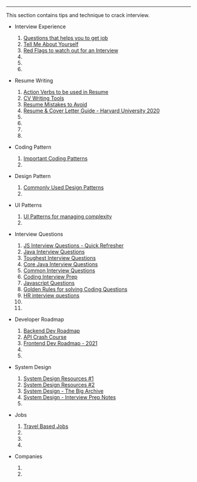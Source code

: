 ----

This section contains tips and technique to crack interview.

- Interview Experience 
  1. <a href="https://www.linkedin.com/posts/apnakhushal_job-interview-qna-activity-7033389165249503232-AWIU" target="_blank">Questions that helps you to get job</a>
  2. <a href="https://www.linkedin.com/posts/sam-maiyaki_interview-job-activity-7051754554660405248-Dgw3" target="_blank">Tell Me About Yourself</a>
  3. <a href="https://www.linkedin.com/posts/warikoo_3-red-flags-to-watch-out-for-in-an-interview-activity-7039429593010704384-m1OH" target="_blank">Red Flags to watch out for an Interview</a>
  4. <a href="" target="_blank"></a>
  5. <a href="" target="_blank"></a>
  6. <a href="" target="_blank"></a>
  
- Resume Writing
  1. <a href="https://www.linkedin.com/posts/viipinigautam_action-verbs-for-resume-activity-7046810990717390848-O-6U" target="_blank">Action Verbs to be used in Resume</a>
  2. <a href="https://www.linkedin.com/posts/kanojiyaaakash96_linkedin-india-resume-activity-7044273166105358336-homF" target="_blank">CV Writing Tools</a>
  3. <a href="https://www.linkedin.com/posts/pranjal-rastogi-984623222_resume-activity-7034065384299241472-IMCb" target="_blank">Resume Mistakes to Avoid</a>
  4. <a href="https://www.linkedin.com/posts/mengyaowang11_harvard-university-2020-activity-6817753025638232064-Q8nd" target="_blank">Resume & Cover Letter Guide - Harvard University 2020</a>
  5. <a href="" target="_blank"></a>
  6. <a href="" target="_blank"></a>
  7. <a href="" target="_blank"></a>
  8. <a href="" target="_blank"></a>

- Coding Pattern 
  1. <a href="https://www.linkedin.com/posts/arslanahmad_coding-patterns-activity-7035864231509975041-gkZa" target="_blank">Important Coding Patterns</a>
  2. <a href="" target="_blank"></a>

- Design Pattern 
  1. <a href="https://www.linkedin.com/posts/kavaan-damirchi_designpatterns-softwaredesign-activity-7053020091864469504-SnLS" target="_blank">Commonly Used Design Patterns</a>
  2. <a href="" target="_blank"></a>

- UI Patterns
  1. <a href="https://www.linkedin.com/posts/tommygeoco_6-ui-patterns-for-managing-complexity-activity-7025952173683343360-TCbl" target="_blank">UI Patterns for managing complexity</a>
  2. <a href="" target="_blank"></a>

- Interview Questions
  1. <a href="https://www.linkedin.com/posts/rammcodes_a-game-changing-guide-to-javascript-interview-activity-7044842993660428288-U4C0" target="_blank">JS Interview Questions - Quick Refresher</a>
  2. <a href="https://www.linkedin.com/posts/jay-mehtaa-9086521bb_top-77-java-interview-questions-activity-6982903553388359681-L34O" target="_blank">Java Interview Questions</a>
  3. <a href="https://www.linkedin.com/posts/himanshukumarmahuri_toughest-interview-questions-activity-7002950875727966208-wqJQ" target="_blank">Toughest Interview Questions</a>
  4. <a href="https://www.linkedin.com/posts/sameer-raza-87643969_240-core-java-interview-questions-activity-7029306810188599296-WFEJ" target="_blank">Core Java Interview Questions</a>
  5. <a href="https://www.linkedin.com/posts/rsinghal26_question-sheet-activity-6963728584955867137-5Rga" target="_blank">Common Interview Questions</a>
  6. <a href="https://www.linkedin.com/posts/activity-6950665516277473280-yqE7" target="_blank">Coding Interview Prep</a>
  7. <a href="https://github.com/lydiahallie/javascript-questions" target="_blank">Javascript Questions</a>
  8. <a href="https://www.linkedin.com/posts/amanbarnwal_golden-rules-for-solving-a-coding-qn-in-an-activity-7022389813127327744-L57K" target="_blank">Golden Rules for solving Coding Questions</a>
  9. <a href="https://www.linkedin.com/posts/japneet-singh-nayyar-a3b218195_hr-important-questions-activity-7007187024310874112-_vVO" target="_blank">HR interview questions</a>
  10. <a href="" target="_blank"></a>
  11. <a href="" target="_blank"></a>


- Developer Roadmap 
  1. <a href="https://www.linkedin.com/posts/vikas-singh-rajput-546643206_backend-developer-roadmap-activity-7044506707535761408-tQYO" target="_blank">Backend Dev Roadmap</a>
  2. <a href="https://www.linkedin.com/posts/python-developer-eleke_api-crash-course-activity-7043926582012391424-WYM3" target="_blank">API Crash Course</a>
  3. <a href="https://www.linkedin.com/posts/nishant-bhosale-6777241b6_front-end-roadmap-activity-6868762120398471168-rlC9" target="_blank">Frontend Dev Roadmap - 2021</a> 
  4. <a href="" target="_blank"></a>
  5. <a href="" target="_blank"></a>

- System Design
  1. <a href="https://www.linkedin.com/posts/aruncoder_designing-data-intensive-applications-activity-6916700150996344833-EAeL" target="_blank">System Design Resources #1</a>
  2. <a href="https://www.linkedin.com/posts/riti2409_systemdesign-github-interviewpreparation-activity-7045739460189196288-FLuy" target="_blank">System Design Resources #2</a>
  3. <a href="https://www.linkedin.com/posts/muthu-annamalai_system-design-notes-activity-6951413981567672320-M-a1" target="_blank">System Design - The Big Archive</a>
  4. <a href="https://www.linkedin.com/posts/revanthmurigipudi_system-design-interview-prep-notes-revanth-activity-6926059623439372288-xDed" target="_blank">System Design - Interview Prep Notes</a>
  5. <a href="" target="_blank"></a>

- Jobs
  1. <a href="https://www.linkedin.com/posts/tanya-khanijow-62a0b199_travel-based-jobs-that-you-can-apply-activity-7020019622603022336-qXZC" target="_blank">Travel Based Jobs</a>
  2. <a href="" target="_blank"></a>
  3. <a href="" target="_blank"></a>
  4. <a href="" target="_blank"></a>

- Companies
  1. <a href="" target="_blank"></a>
  2. <a href="" target="_blank"></a>